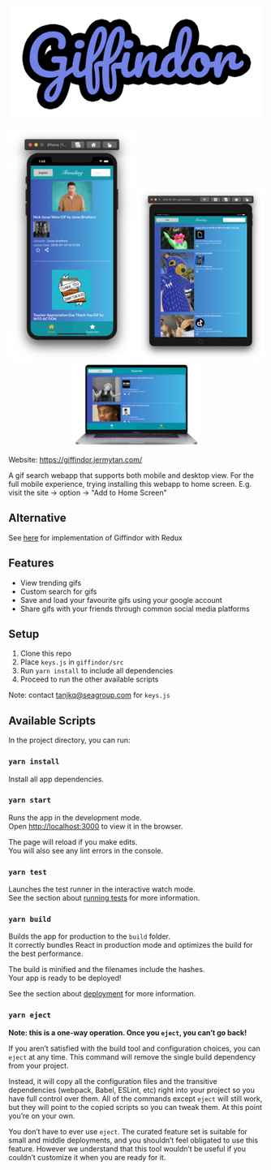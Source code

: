<p align="center">
  <img src="./media/giffindor-logo.png" alt="Giffindor" width="500"/>
</p>

<p align="center">
  <img src="./media/iPhone.png" alt="iPhone" width="250"/>
  <img src="./media/iPad.png" alt="iPad" width="250"/>
  <img src="./media/macbook.png" alt="Macbook" width="250"/>
</p>

Website: <https://giffindor.jermytan.com/>

A gif search webapp that supports both mobile and desktop view. For the full mobile experience, trying installing this webapp to home screen. E.g. visit the site -> option -> "Add to Home Screen"

## Alternative

See [here](https://git.garena.com/tanjkq/giffindor/tree/redux) for implementation of Giffindor with Redux

## Features

- View trending gifs
- Custom search for gifs
- Save and load your favourite gifs using your google account
- Share gifs with your friends through common social media platforms

## Setup

1. Clone this repo
2. Place `keys.js` in `giffindor/src`
3. Run `yarn install` to include all dependencies
3. Proceed to run the other available scripts

Note: contact <tanjkq@seagroup.com> for `keys.js`

## Available Scripts

In the project directory, you can run:

### `yarn install`

Install all app dependencies.

### `yarn start`

Runs the app in the development mode.<br />
Open [http://localhost:3000](http://localhost:3000) to view it in the browser.

The page will reload if you make edits.<br />
You will also see any lint errors in the console.

### `yarn test`

Launches the test runner in the interactive watch mode.<br />
See the section about [running tests](https://facebook.github.io/create-react-app/docs/running-tests) for more information.

### `yarn build`

Builds the app for production to the `build` folder.<br />
It correctly bundles React in production mode and optimizes the build for the best performance.

The build is minified and the filenames include the hashes.<br />
Your app is ready to be deployed!

See the section about [deployment](https://facebook.github.io/create-react-app/docs/deployment) for more information.

### `yarn eject`

**Note: this is a one-way operation. Once you `eject`, you can’t go back!**

If you aren’t satisfied with the build tool and configuration choices, you can `eject` at any time. This command will remove the single build dependency from your project.

Instead, it will copy all the configuration files and the transitive dependencies (webpack, Babel, ESLint, etc) right into your project so you have full control over them. All of the commands except `eject` will still work, but they will point to the copied scripts so you can tweak them. At this point you’re on your own.

You don’t have to ever use `eject`. The curated feature set is suitable for small and middle deployments, and you shouldn’t feel obligated to use this feature. However we understand that this tool wouldn’t be useful if you couldn’t customize it when you are ready for it.

